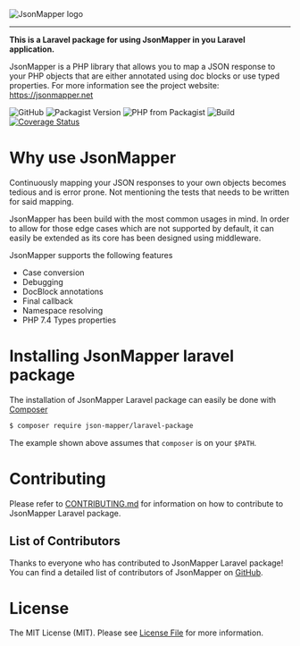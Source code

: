 <picture>
  <source media="(prefers-color-scheme: dark)" srcset="https://jsonmapper.net/images/jsonmapper-light.png">
  <img alt="JsonMapper logo" src="https://jsonmapper.net/images/jsonmapper.png">
</picture>

---
**This is a Laravel package for using JsonMapper in you Laravel application.** 

JsonMapper is a PHP library that allows you to map a JSON response to your PHP objects that are either annotated using doc blocks or use typed properties.
For more information see the project website: https://jsonmapper.net

![GitHub](https://img.shields.io/github/license/JsonMapper/LaravelPackage)
![Packagist Version](https://img.shields.io/packagist/v/json-mapper/laravel-package)
![PHP from Packagist](https://img.shields.io/packagist/php-v/json-mapper/laravel-package)
![Build](https://github.com/JsonMapper/LaravelPackage/workflows/Build/badge.svg?branch=master)
[![Coverage Status](https://coveralls.io/repos/github/JsonMapper/LaravelPackage/badge.svg?branch=master)](https://coveralls.io/github/JsonMapper/LaravelPackage?branch=master)

# Why use JsonMapper
Continuously mapping your JSON responses to your own objects becomes tedious and is error prone. Not mentioning the
tests that needs to be written for said mapping.

JsonMapper has been build with the most common usages in mind. In order to allow for those edge cases which are not 
supported by default, it can easily be extended as its core has been designed using middleware.

JsonMapper supports the following features
 * Case conversion
 * Debugging
 * DocBlock annotations
 * Final callback
 * Namespace resolving
 * PHP 7.4 Types properties
  
# Installing JsonMapper laravel package 
The installation of JsonMapper Laravel package can easily be done with [Composer](https://getcomposer.org)
```bash
$ composer require json-mapper/laravel-package
```
The example shown above assumes that `composer` is on your `$PATH`.

# Contributing
Please refer to [CONTRIBUTING.md](https://github.com/JsonMapper/LaravelPackage/blob/master/CONTRIBUTING.md) for information on how to contribute to JsonMapper Laravel package.

## List of Contributors
Thanks to everyone who has contributed to JsonMapper Laravel package! You can find a detailed list of contributors of JsonMapper on [GitHub](https://github.com/JsonMapper/LaravelPackage/graphs/contributors).

# License
The MIT License (MIT). Please see [License File](https://github.com/JsonMapper/LaravelPackage/blob/master/LICENSE) for more information.
